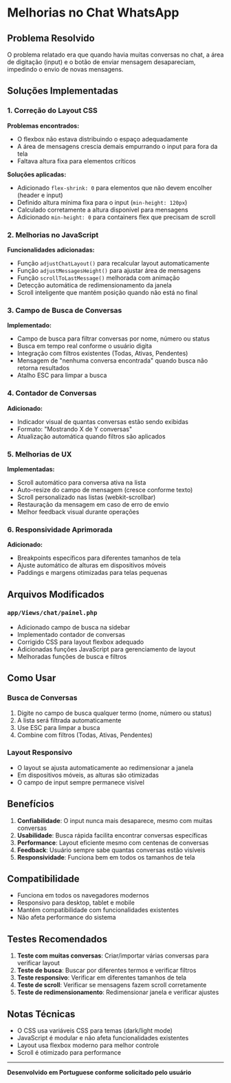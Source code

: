 # Melhorias no Chat WhatsApp

## Problema Resolvido

O problema relatado era que quando havia muitas conversas no chat, a área de digitação (input) e o botão de enviar mensagem desapareciam, impedindo o envio de novas mensagens.

## Soluções Implementadas

### 1. Correção do Layout CSS

**Problemas encontrados:**
- O flexbox não estava distribuindo o espaço adequadamente
- A área de mensagens crescia demais empurrando o input para fora da tela
- Faltava altura fixa para elementos críticos

**Soluções aplicadas:**
- Adicionado `flex-shrink: 0` para elementos que não devem encolher (header e input)
- Definido altura mínima fixa para o input (`min-height: 120px`)
- Calculado corretamente a altura disponível para mensagens
- Adicionado `min-height: 0` para containers flex que precisam de scroll

### 2. Melhorias no JavaScript

**Funcionalidades adicionadas:**
- Função `adjustChatLayout()` para recalcular layout automaticamente
- Função `adjustMessagesHeight()` para ajustar área de mensagens
- Função `scrollToLastMessage()` melhorada com animação
- Detecção automática de redimensionamento da janela
- Scroll inteligente que mantém posição quando não está no final

### 3. Campo de Busca de Conversas

**Implementado:**
- Campo de busca para filtrar conversas por nome, número ou status
- Busca em tempo real conforme o usuário digita
- Integração com filtros existentes (Todas, Ativas, Pendentes)
- Mensagem de "nenhuma conversa encontrada" quando busca não retorna resultados
- Atalho ESC para limpar a busca

### 4. Contador de Conversas

**Adicionado:**
- Indicador visual de quantas conversas estão sendo exibidas
- Formato: "Mostrando X de Y conversas"
- Atualização automática quando filtros são aplicados

### 5. Melhorias de UX

**Implementadas:**
- Scroll automático para conversa ativa na lista
- Auto-resize do campo de mensagem (cresce conforme texto)
- Scroll personalizado nas listas (webkit-scrollbar)
- Restauração da mensagem em caso de erro de envio
- Melhor feedback visual durante operações

### 6. Responsividade Aprimorada

**Adicionado:**
- Breakpoints específicos para diferentes tamanhos de tela
- Ajuste automático de alturas em dispositivos móveis
- Paddings e margens otimizadas para telas pequenas

## Arquivos Modificados

### `app/Views/chat/painel.php`
- Adicionado campo de busca na sidebar
- Implementado contador de conversas
- Corrigido CSS para layout flexbox adequado
- Adicionadas funções JavaScript para gerenciamento de layout
- Melhoradas funções de busca e filtros

## Como Usar

### Busca de Conversas
1. Digite no campo de busca qualquer termo (nome, número ou status)
2. A lista será filtrada automaticamente
3. Use ESC para limpar a busca
4. Combine com filtros (Todas, Ativas, Pendentes)

### Layout Responsivo
- O layout se ajusta automaticamente ao redimensionar a janela
- Em dispositivos móveis, as alturas são otimizadas
- O campo de input sempre permanece visível

## Benefícios

1. **Confiabilidade**: O input nunca mais desaparece, mesmo com muitas conversas
2. **Usabilidade**: Busca rápida facilita encontrar conversas específicas
3. **Performance**: Layout eficiente mesmo com centenas de conversas
4. **Feedback**: Usuário sempre sabe quantas conversas estão visíveis
5. **Responsividade**: Funciona bem em todos os tamanhos de tela

## Compatibilidade

- Funciona em todos os navegadores modernos
- Responsivo para desktop, tablet e mobile
- Mantém compatibilidade com funcionalidades existentes
- Não afeta performance do sistema

## Testes Recomendados

1. **Teste com muitas conversas**: Criar/importar várias conversas para verificar layout
2. **Teste de busca**: Buscar por diferentes termos e verificar filtros
3. **Teste responsivo**: Verificar em diferentes tamanhos de tela
4. **Teste de scroll**: Verificar se mensagens fazem scroll corretamente
5. **Teste de redimensionamento**: Redimensionar janela e verificar ajustes

## Notas Técnicas

- O CSS usa variáveis CSS para temas (dark/light mode)
- JavaScript é modular e não afeta funcionalidades existentes
- Layout usa flexbox moderno para melhor controle
- Scroll é otimizado para performance

---

**Desenvolvido em Portuguese conforme solicitado pelo usuário** 